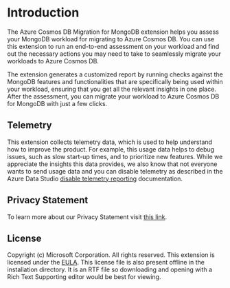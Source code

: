 # Introduction 
The Azure Cosmos DB Migration for MongoDB extension helps you assess your MongoDB workload for migrating to Azure Cosmos DB. You can use this extension to run an end-to-end assessment on your workload and find out the necessary actions you may need to take to seamlessly migrate your workloads to Azure Cosmos DB. 

The extension generates a customized report by running checks against the MongoDB features and functionalities that are specifically being used within your workload, ensuring that you get all the relevant insights in one place. After the assessment, you can migrate your workload to Azure Cosmos DB for MongoDB with just a few clicks.

## Telemetry

This extension collects telemetry data, which is used to help understand how to improve the product. For example, this usage data helps to debug issues, such as slow start-up times, and to prioritize new features. While we appreciate the insights this data provides, we also know that not everyone wants to send usage data and you can disable telemetry as described in the Azure Data Studio [disable telemetry reporting](https://github.com/Microsoft/azuredatastudio/wiki/How-to-Disable-Telemetry-Reporting#how-to-disable-telemetry-reporting) documentation.

## Privacy Statement

To learn more about our Privacy Statement visit [this link](https://go.microsoft.com/fwlink/?LinkID=824704).

## License
Copyright (c) Microsoft Corporation. All rights reserved.
This extension is licensed under the [EULA](https://raw.githubusercontent.com/Azure/ads-extension-mongo-migration-assets/main/license.rtf). This license file is also present offline in the installation directory. It is an RTF file so downloading and opening with a Rich Text Supporting editor would be best for viewing.

